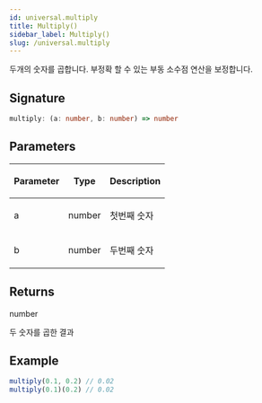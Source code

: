 ```yaml
---
id: universal.multiply
title: Multiply()
sidebar_label: Multiply()
slug: /universal.multiply
---
```






두개의 숫자를 곱합니다. 부정확 할 수 있는 부동 소수점 연산을 보정합니다.

## Signature

```typescript
multiply: (a: number, b: number) => number
```

## Parameters

<table><thead><tr><th>

Parameter


</th><th>

Type


</th><th>

Description


</th></tr></thead>
<tbody><tr><td>

a


</td><td>

number


</td><td>

첫번째 숫자


</td></tr>
<tr><td>

b


</td><td>

number


</td><td>

두번째 숫자


</td></tr>
</tbody></table>

## Returns

number

두 숫자를 곱한 결과

## Example


```ts
multiply(0.1, 0.2) // 0.02
multiply(0.1)(0.2) // 0.02
```

